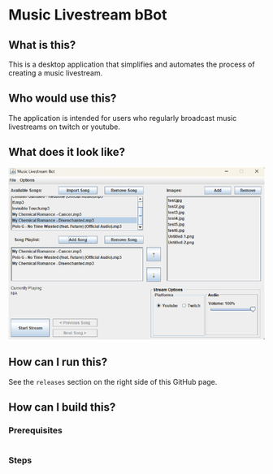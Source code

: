 # Music Livestream bBot

## What is this?

This is a desktop application that simplifies and automates the process of creating a music livestream.

## Who would use this?

The application is intended for users who regularly broadcast music livestreams on twitch or youtube.

## What does it look like?

![Screenshot](/meta/screenshots/main.png)

## How can I run this?

See the `releases` section on the right side of this GitHub page.

## How can I build this?

### Prerequisites

```

```

### Steps

```

```
